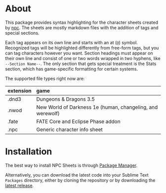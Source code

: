 # About

This package provides syntax highlighting for the character sheets created by [npc](https://github.com/aurule/npc). The sheets are mostly markdown files with the addition of tags and special sections.

Each tag appears on its own line and starts with an at (`@`) symbol. Recognized tags will be highlighted differently from free-form tags, but you can tag characters however you want. Section headings must appear on their own line and consist of one or two words wrapped in two hyphens, like `--Section Name--`. The only section that gets special treatment is the Stats section, which has game-specific formatting for certain systems.

The supported file types right now are:

| extension | game                                                       |
|:----------|:-----------------------------------------------------------|
| .dnd3     | Dungeons & Dragons 3.5                                     |
| .nwod     | New World of Darkness 1e (human, changeling, and werewolf) |
| .fate     | FATE Core and Eclipse Phase addon                          |
| .npc      | Generic character info sheet                               |

# Installation

The best way to install NPC Sheets is through [Package Manager](https://packagecontrol.io/).

Alternatively, you can download the latest code into your Sublime Text `Packages` directory, either by cloning the repository or by downloading the [latest release](https://github.com/aurule/npc_sheets/releases).
